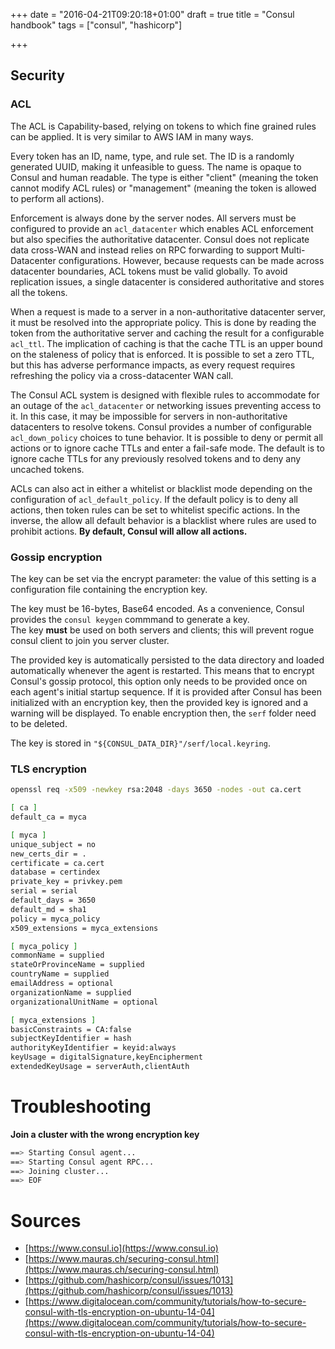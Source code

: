+++
date = "2016-04-21T09:20:18+01:00"
draft = true
title = "Consul handbook"
tags = ["consul", "hashicorp"]

+++
## Security
### ACL
The ACL is Capability-based, relying on tokens to which fine grained rules can be applied. It is very similar to AWS IAM in many ways.  

Every token has an ID, name, type, and rule set. The ID is a randomly generated UUID, making it unfeasible to guess. The name is opaque to Consul and human readable. The type is either "client" (meaning the token cannot modify ACL rules) or "management" (meaning the token is allowed to perform all actions).  

Enforcement is always done by the server nodes. All servers must be configured to provide an `acl_datacenter` which enables ACL enforcement but also specifies the authoritative datacenter. Consul does not replicate data cross-WAN and instead relies on RPC forwarding to support Multi-Datacenter configurations. However, because requests can be made across datacenter boundaries, ACL tokens must be valid globally. To avoid replication issues, a single datacenter is considered authoritative and stores all the tokens.  

When a request is made to a server in a non-authoritative datacenter server, it must be resolved into the appropriate policy. This is done by reading the token from the authoritative server and caching the result for a configurable `acl_ttl`. The implication of caching is that the cache TTL is an upper bound on the staleness of policy that is enforced. It is possible to set a zero TTL, but this has adverse performance impacts, as every request requires refreshing the policy via a cross-datacenter WAN call.  

The Consul ACL system is designed with flexible rules to accommodate for an outage of the `acl_datacenter` or networking issues preventing access to it. In this case, it may be impossible for servers in non-authoritative datacenters to resolve tokens. Consul provides a number of configurable `acl_down_policy` choices to tune behavior. It is possible to deny or permit all actions or to ignore cache TTLs and enter a fail-safe mode. The default is to ignore cache TTLs for any previously resolved tokens and to deny any uncached tokens.  

ACLs can also act in either a whitelist or blacklist mode depending on the configuration of `acl_default_policy`. If the default policy is to deny all actions, then token rules can be set to whitelist specific actions. In the inverse, the allow all default behavior is a blacklist where rules are used to prohibit actions. **By default, Consul will allow all actions.**


### Gossip encryption
The key can be set via the encrypt parameter: the value of this setting is a configuration file containing the encryption key.

The key must be 16-bytes, Base64 encoded. As a convenience, Consul provides the `consul keygen` commmand to generate a key.  
The key **must** be used on both servers and clients; this will prevent rogue consul client to join you server cluster.  

The provided key is automatically persisted to the data directory and loaded automatically whenever the agent is restarted. This means that to encrypt Consul's gossip protocol, this option only needs to be provided once on each agent's initial startup sequence. If it is provided after Consul has been initialized with an encryption key, then the provided key is ignored and a warning will be displayed. To enable encryption then, the `serf` folder need to be deleted.

The key is stored in `"${CONSUL_DATA_DIR}"/serf/local.keyring`.

### TLS encryption
```bash
openssl req -x509 -newkey rsa:2048 -days 3650 -nodes -out ca.cert

[ ca ]
default_ca = myca

[ myca ]
unique_subject = no
new_certs_dir = .
certificate = ca.cert
database = certindex
private_key = privkey.pem
serial = serial
default_days = 3650
default_md = sha1
policy = myca_policy
x509_extensions = myca_extensions

[ myca_policy ]
commonName = supplied
stateOrProvinceName = supplied
countryName = supplied
emailAddress = optional
organizationName = supplied
organizationalUnitName = optional

[ myca_extensions ]
basicConstraints = CA:false
subjectKeyIdentifier = hash
authorityKeyIdentifier = keyid:always
keyUsage = digitalSignature,keyEncipherment
extendedKeyUsage = serverAuth,clientAuth
```

# Troubleshooting
**Join a cluster with the wrong encryption key**
```bash
==> Starting Consul agent...
==> Starting Consul agent RPC...
==> Joining cluster...
==> EOF
```

# Sources
- [https://www.consul.io](https://www.consul.io)
- [https://www.mauras.ch/securing-consul.html](https://www.mauras.ch/securing-consul.html)
- [https://github.com/hashicorp/consul/issues/1013](https://github.com/hashicorp/consul/issues/1013)
- [https://www.digitalocean.com/community/tutorials/how-to-secure-consul-with-tls-encryption-on-ubuntu-14-04](https://www.digitalocean.com/community/tutorials/how-to-secure-consul-with-tls-encryption-on-ubuntu-14-04)
